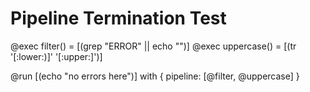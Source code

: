 # Pipeline Termination Test

@exec filter() = [(grep "ERROR" || echo "")]
@exec uppercase() = [(tr '[:lower:)]' '[:upper:]')]

@run [(echo "no errors here")] with {
  pipeline: [@filter, @uppercase]
}

